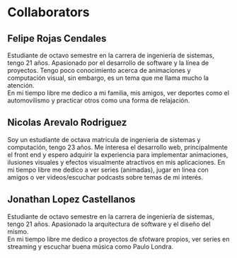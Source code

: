 # Collaborators 

## Felipe Rojas Cendales 

Estudiante de octavo semestre en la carrera de ingeniería de sistemas, tengo 21 años. Apasionado por el desarrollo de software y la línea de proyectos. Tengo poco conocimiento acerca de animaciones y computación visual, sin embargo, es un tema que me llama mucho la atención.  
En mi tiempo libre me dedico a mi familia, mis amigos, ver deportes como el automovilismo y practicar otros como una forma de relajación. 

## Nicolas Arevalo Rodriguez
Soy un estudiante de octava matricula de ingenieria de sistemas y computación, tengo 23 años. Me interesa el desarrollo web, principalmente el front end y espero adquirir la experiencia para implementar animaciones, ilusiones visuales y efectos visualmente atractivos en mis aplicaciones. En mi tiempo libre me dedico a ver series (animadas), jugar en linea con amigos o ver videos/escuchar podcasts sobre temas de mi interés. 

## Jonathan Lopez Castellanos

Estudiante de octavo semestre en la carrera de ingeniería de sistemas, tengo 21 años. Apasionado la arquitectura de software y el diseño del mismo.   
En mi tiempo libre me dedico a proyectos de sfotware propios, ver series en streaming y escuchar buena música como Paulo Londra.  

